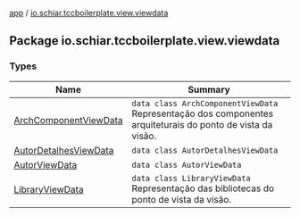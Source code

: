 [app](../index.md) / [io.schiar.tccboilerplate.view.viewdata](./index.md)

## Package io.schiar.tccboilerplate.view.viewdata

### Types

| Name | Summary |
|---|---|
| [ArchComponentViewData](-arch-component-view-data/index.md) | `data class ArchComponentViewData`<br>Representação dos componentes arquiteturais do ponto de vista da visão. |
| [AutorDetalhesViewData](-autor-detalhes-view-data/index.md) | `data class AutorDetalhesViewData` |
| [AutorViewData](-autor-view-data/index.md) | `data class AutorViewData` |
| [LibraryViewData](-library-view-data/index.md) | `data class LibraryViewData`<br>Representação das bibliotecas do ponto de vista da visão. |
